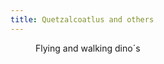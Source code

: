 ```yaml
---
title: Quetzalcoatlus and others
---
```

<figure>
<figcaption>Flying and walking dino´s</figcaption>
<img src="/img/emil-drawing/IMG_1347.jpg" " alt="">
</figure>